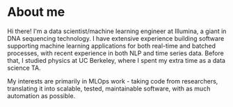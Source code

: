 # About me

Hi there! I'm a data scientist/machine learning engineer at Illumina, a giant in DNA sequencing technology. I have extensive experience building software supporting machine learning applications for both real-time and batched processes, with recent experience in both NLP and time series data. Before that, I studied physics at UC Berkeley, where I spent my extra time as a data science TA.

My interests are primarily in MLOps work - taking code from researchers, translating it into scalable, tested, maintainable software, with as much automation as possible.

